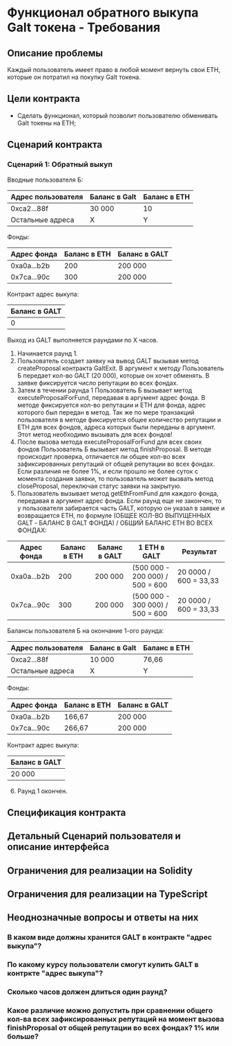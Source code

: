 # Функционал обратного выкупа Galt токена - Требования

## Описание проблемы
Каждый пользователь имеет право в любой момент вернуть свои ETH, которые он потратил на покупку Galt токена.

## Цели контракта
- Сделать функционал, который позволит пользователю обменивать Galt токены на ETH;

## Сценарий контракта
### Сценарий 1: Обратный выкуп
Вводные пользователя Б:

| Адрес пользователя | Баланс в Galt | Баланс в ETH |
| ---------- | --------- | --------- |
| 0xca2...88f | 30 000 | 10 |
| Остальные адреса | X | Y |

Фонды:

| Адрес фонда | Баланс в ETH | Баланс в GALT |
| ---------- | --------- | --------- |
| 0xa0a...b2b | 200 | 200 000 |
| 0x7ca...90c | 300 | 200 000 |

Контракт адрес выкупа:

| Баланс в GALT |
| ---------- |
| 0 |

Выход из GALT выполняется раундами по X часов.
1. Начинается раунд 1.
2. Пользователь создает заявку на вывод GALT вызывая метод createProposal контракта GaltExit. В аргумент к методу Пользователь Б передает кол-во GALT (20 000), которые он хочет обменять. В заявке фиксируется число репутации во всех фондах.
3. Затем в течении раунда 1 Пользователь Б вызывает метод executeProposalForFund, передавая в аргумент адрес фонда. В методе фиксируется кол-во репутации и ETH для фонда, адрес которого был передан в метод. Так же по мере транзакций пользователя в методе фиксируется общее количество репутации и ETH для всех фондов, адреса которых были переданы в аргумент. Этот метод необходимо вызывать для всех фондов!
4. После вызова метода executeProposalForFund для всех своих фондов Пользователь Б вызывает метод finishProposal. В методе происходит проверка, отличается ли общее кол-во всех зафиксированных репутаций от общей репутации во всех фондах. Если различия не более 1%, и если прошло не более суток с момента создания заявки, то пользователь может вызвать метод closeProposal, переключая статус заявки на закрытую.
5. Пользователь вызывает метод getEthFromFund для каждого фонда, передавая в аргумент адрес фонда. Если раунд еще не закончен, то у пользователя забирается часть GALT, которую он указал в заявке и возвращается ETH, по формуле (ОБЩЕЕ КОЛ-ВО ВЫПУЩЕННЫХ GALT - БАЛАНС В GALT ФОНДА) / ОБЩИЙ БАЛАНС ETH ВО ВСЕХ ФОНДАХ:

| Адрес фонда | Баланс в ETH | Баланс в GALT | 1 ETH в GALT | Результат |
| ---------- | --------- | --------- | -----------| ------------|
| 0xa0a...b2b | 200 | 200 000 | (500 000 - 200 000) / 500 = 600 | 20 0000 / 600 = 33,33 |
| 0x7ca...90c | 300 | 200 000 | (500 000 - 300 000) / 500 = 600 | 20 0000 / 600 = 33,33 |

Балансы пользователя Б на окончание 1-ого раунда:

| Адрес пользователя | Баланс в Galt | Баланс в ETH |
| ---------- | --------- | --------- |
| 0xca2...88f | 10 000 | 76,66 |
| Остальные адреса | X | Y |

Фонды:

| Адрес фонда | Баланс в ETH | Баланс в GALT |
| ---------- | --------- | --------- |
| 0xa0a...b2b | 166,67 | 200 000 |
| 0x7ca...90c | 266,67 | 200 000 |

Контракт адрес выкупа:

| Баланс в GALT |
| ---------- |
| 20 000 |

6. Раунд 1 окончен.

## Спецификация контракта

## Детальный Сценарий пользователя и описание интерфейса

## Ограничения для реализации на Solidity

## Ограничения для реализации на TypeScript

## Неоднозначные вопросы и ответы на них
### В каком виде должны хранится GALT в контракте "адрес выкупа"? 

### По какому курсу пользователи смогут купить GALT в контркте "адрес выкупа"?

### Сколько часов должен длиться один раунд?

### Какое различие можно допустить при сравнении общего кол-ва всех зафиксированных репутаций на момент вызова finishProposal от общей репутации во всех фондах? 1% или больше?
